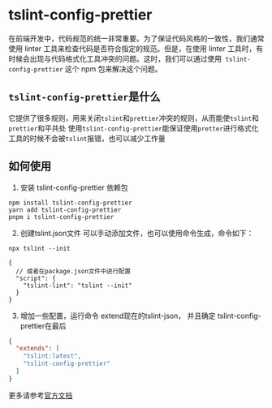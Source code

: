 # tslint-config-prettier
在前端开发中，代码规范的统一非常重要。为了保证代码风格的一致性，我们通常使用 linter 工具来检查代码是否符合指定的规范。但是，在使用 linter 工具时，有时候会出现与代码格式化工具冲突的问题。这时，我们可以通过使用` tslint-config-prettier` 这个 npm 包来解决这个问题。

## `tslint-config-prettier`是什么
它提供了很多规则，用来关闭`tslint`和`prettier`冲突的规则，从而能使`tslint`和`prettier`和平共处
使用`tslint-config-prettier`能保证使用`pretter`进行格式化工具的时候不会被`tslint`报错，也可以减少工作量

## 如何使用
1. 安装 tslint-config-prettier 依赖包
````shell
npm install tslint-config-prettier
yarn add tslint-config-prettier
pnpm i tslint-config-prettier
````
2. 创建tslint.json文件
可以手动添加文件，也可以使用命令生成，命令如下：
````shell
npx tslint --init
````
````json5
{
  // 或者在package.json文件中进行配置
  "script": {
    "tslint-lint": "tslint --init"
  }
}
````
3. 增加一些配置，运行命令
extend现在的tslint-json， 并且确定 tslint-config-prettier在最后
````json
{
  "extends": [
    "tslint:latest",
    "tslint-config-prettier"
  ]
}
````

更多请参考[官方文档](https://github.com/prettier/tslint-config-prettier)